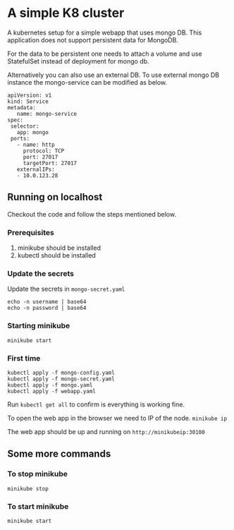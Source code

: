# A simple K8 cluster
A kubernetes setup for a simple webapp that uses mongo DB. This application does not support persistent data for MongoDB. 

For the data to be persistent one needs to attach a volume and use StatefulSet instead of deployment for mongo db. 

Alternatively you can also use an external DB. To use external mongo DB instance the mongo-service can be modified as below.

 ```
 apiVersion: v1
 kind: Service
 metadata:
    name: mongo-service
 spec:
  selector:
    app: mongo
  ports:
    - name: http
      protocol: TCP
      port: 27017
      targetPort: 27017
    externalIPs:
    - 10.0.123.28
```
## Running on localhost
Checkout the code and follow the steps mentioned below. 
### Prerequisites
1. minikube should be installed
2. kubectl should be installed

### Update the secrets
Update the secrets in ```mongo-secret.yaml```
```
echo -n username | base64
echo -n password | base64
```
### Starting minikube
```minikube start```
### First time
```
kubectl apply -f mongo-config.yaml
kubectl apply -f mongo-secret.yaml
kubectl apply -f mongo.yaml
kubectl apply -f webapp.yaml
```
Run ```kubectl get all``` to confirm is everything is working fine. 

To open the web app in the browser we need to IP of the node. 
```minikube ip```

The web app should be up and running on ```http://minikubeip:30100```

## Some more commands
### To stop minikube
```minikube stop```
### To start minikube
```minikube start```

